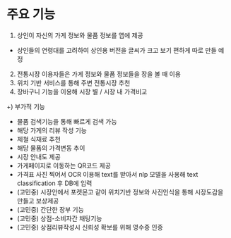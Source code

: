 # 주요 기능
1)   상인이 자신의 가게 정보와 물품 정보를 앱에 제공
-   상인들의 연령대를 고려하여 상인용 버전을 글씨가 크고 보기 편하게 따로 만들 예정
2)   전통시장 이용자들은 가게 정보와 물품 정보들을 장을 볼 때 이용
3)   위치 기반 서비스를 통해 주변 전통시장 추천
4)   장바구니 기능을 이용해 시장 별 / 시장 내 가격비교

+) 부가적 기능
- 물품 검색기능을 통해 빠르게 검색 가능
- 해당 가게의 리뷰 작성 기능
- 제철 식재료 추천
- 해당 물품의 가격변동 추이
- 시장 안내도 제공
- 가게페이지로 이동하는 QR코드 제공
- 가격표 사진 찍어서 OCR 이용해 text를 받아서 nlp 모델을 사용해 text classification 후 DB에 입력
- (고민중) 시장안에서 포켓몬고 같이 위치기반 정보와 사진인식을 통해 시장도감을 만들고 보상제공
- (고민중) 간단한 장부 기능
- (고민중) 상점-소비자간 채팅기능
- (고민중) 상점리뷰작성시 신뢰성 확보를 위해 영수증 인증
